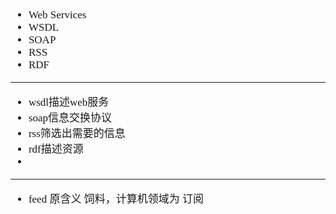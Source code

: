 <span  style="font-family: Simsun,serif; font-size: 17px; ">

- Web Services
- WSDL
- SOAP
- RSS
- RDF

---

- wsdl描述web服务
- soap信息交换协议
- rss筛选出需要的信息
- rdf描述资源
- 

---

- feed 原含义 饲料，计算机领域为 订阅

</span>